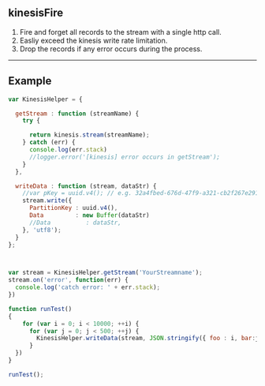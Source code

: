 kinesisFire
-------

1. Fire and forget all records to the stream with a single http call.
2. Easliy exceed the kinesis write rate limitation.
3. Drop the records if any error occurs during the process.

-----------------------------------

Example
-------

```js
var KinesisHelper = {

  getStream : function (streamName) {
    try {

      return kinesis.stream(streamName);
    } catch (err) {
      console.log(err.stack)
      //logger.error('[kinesis] error occurs in getStream');
    }
  },

  writeData : function (stream, dataStr) {
    //var pKey = uuid.v4(); // e.g. 32a4fbed-676d-47f9-a321-cb2f267e2918
    stream.write({
      PartitionKey : uuid.v4(),
      Data         : new Buffer(dataStr)
      //Data          : dataStr,
    }, 'utf8');
  }
};



var stream = KinesisHelper.getStream('YourStreamname');
stream.on('error', function(err) {
  console.log('catch error: ' + err.stack);
})

function runTest()
{
    for (var i = 0; i < 10000; ++i) {
      for (var j = 0; j < 500; ++j) {
        KinesisHelper.writeData(stream, JSON.stringify({ foo : i, bar:j}));
      }
  })
}

runTest();
```

